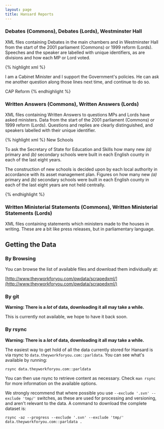```yaml
---
layout: page
title: Hansard Reports
---
```


### Debates (Commons), Debates (Lords), Westminster Hall

XML files containing Debates in the main chambers and in Westminster Hall from
the start of the 2001 parliament (Commons) or 1999 reform (Lords). Speeches and
the speaker are labelled with unique identifiers, as are divisions and how each
MP or Lord voted.

{% highlight xml %}
<speech id="uk.org.publicwhip/debate/2003-06-26.1219.2"
    speakerid="uk.org.publicwhip/member/931" speakername="Peter Hain" colnum="1219"
    time="12:32:00"
    url="http://www.publications.parliament.uk/pa/cm200203/
    cmhansrd/vo030626/debtext/30626-10.htm#30626-10_spnew16">
<p>I am a Cabinet Minister and I support the Government's policies. He can ask
me another question along those lines next time, and continue to do so.</p>
</speech>

<major-heading id="uk.org.publicwhip/debate/2003-06-26.1220.0" nospeaker="true"
    colnum="1220" time="12:32:00"
    url="http://www.publications.parliament.uk/pa/cm200203/
    cmhansrd/vo030626/debtext/30626-10.htm#30626-10_head0">
CAP Reform
</major-heading>
{% endhighlight %}

### Written Answers (Commons), Written Answers (Lords)

XML files containing Written Answers to questions MPs and Lords have asked
ministers. Data from the start of the 2001 parliament (Commons) or 1999 reform
(Lords). Questions and replies are clearly distinguished, and speakers labelled
with their unique identifier.

{% highlight xml %}
<minor-heading id="uk.org.publicwhip/wrans/2005-06-29.7913.h"
    oldstyleid="uk.org.publicwhip/wrans/2005-06-29.1624W.6" nospeaker="True"
    colnum="1624W"  url="http://www.publications.parliament.uk/pa/cm200506/
    cmhansrd/cm050629/text/50629w24.htm#50629w24.html_wqn8">
New Schools
</minor-heading>

<ques id="uk.org.publicwhip/wrans/2005-06-29.7913.q0"
    oldstyleid="uk.org.publicwhip/wrans/2005-06-29.1624W.7"
    speakerid="uk.org.publicwhip/member/1642" speakername="Francis Maude"
    colnum="1624W"  url="http://www.publications.parliament.uk/pa/cm200506/
    cmhansrd/cm050629/text/50629w24.htm#50629w24.html_wqn8">
<p qnum="7913">To ask the Secretary of State for Education and Skills how many
new <i>(a)</i> primary and <i>(b)</i> secondary schools were built in each
English county in each of the last eight years.</p>
</ques>

<reply id="uk.org.publicwhip/wrans/2005-06-29.7913.r0"
    oldstyleid="uk.org.publicwhip/wrans/2005-06-29.1624W.8"
    speakerid="uk.org.publicwhip/member/1776" speakername="Jacqui Smith"
    colnum="1624W"  url="http://www.publications.parliament.uk/pa/cm200506/
    cmhansrd/cm050629/text/50629w24.htm#50629w24.html_spnew8">
<p>The construction of new schools is decided upon by each local authority in
accordance with its asset management plan. Figures on how many new <i>(a)</i>
primary and <i>(b)</i> secondary schools were built in each English county in
each of the last eight years are not held centrally.</p>
</reply>
{% endhighlight %}

### Written Ministerial Statements (Commons), Written Ministerial Statements (Lords)

XML files containing statements which ministers made to the houses in writing.
These are a bit like press releases, but in parliamentary language.

## Getting the Data

### By Browsing

You can browse the list of available files and download them individually at:

[http://www.theyworkforyou.com/pwdata/scrapedxml/](http://www.theyworkforyou.com/pwdata/scrapedxml/)

### By git

**Warning: There is a *lot* of data, downloading it all may take a while.**

This is currently not available, we hope to have it back soon.

### By rsync

**Warning: There is a *lot* of data, downloading it all may take a while.**

The easiest way to get hold of all the data currently stored for Hansard is
via rsync to `data.theyworkforyou.com::parldata`. You can see what's available
by running:

`rsync data.theyworkforyou.com::parldata`

You can then use rsync to retrieve content as necessary. Check `man rsync` for
more information on the available options.

We strongly recommend that where possible you use `--exclude '.svn' --exclude
'tmp/'` switches, as these are used for processing and versioning, and aren't
relevant to the data. A command to download the complete dataset is:

`rsync -az --progress --exclude '.svn' --exclude 'tmp/' data.theyworkforyou.com::parldata .`
